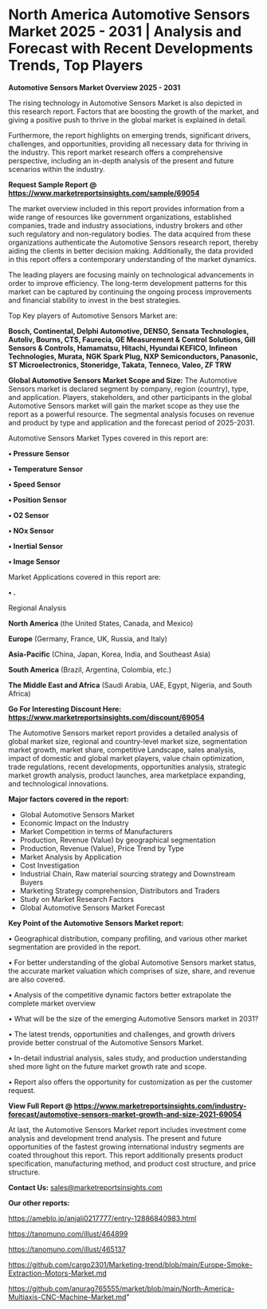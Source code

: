 # North America Automotive Sensors Market 2025 - 2031 | Analysis and Forecast with Recent Developments Trends, Top Players

<Strong> Automotive Sensors Market Overview 2025 - 2031</strong>

The rising technology in Automotive Sensors Market is also depicted in this research report. Factors that are boosting the growth of the market, and giving a positive push to thrive in the global market is explained in detail.

Furthermore, the report highlights on emerging trends, significant drivers, challenges, and opportunities, providing all necessary data for thriving in the industry. This report market research offers a comprehensive perspective, including an in-depth analysis of the present and future scenarios within the industry.

<strong>Request Sample Report @ <a href=https://www.marketreportsinsights.com/sample/69054>https://www.marketreportsinsights.com/sample/69054</a></strong>

The market overview included in this report provides information from a wide range of resources like government organizations, established companies, trade and industry associations, industry brokers and other such regulatory and non-regulatory bodies. The data acquired from these organizations authenticate the Automotive Sensors research report, thereby aiding the clients in better decision making. Additionally, the data provided in this report offers a contemporary understanding of the market dynamics.

The leading players are focusing mainly on technological advancements in order to improve efficiency. The long-term development patterns for this market can be captured by continuing the ongoing process improvements and financial stability to invest in the best strategies.

Top Key players of Automotive Sensors Market are:

<strong>Bosch, Continental, Delphi Automotive, DENSO, Sensata Technologies, Autoliv, Bourns, CTS, Faurecia, GE Measurement & Control Solutions, Gill Sensors & Controls, Hamamatsu, Hitachi, Hyundai KEFICO, Infineon Technologies, Murata, NGK Spark Plug, NXP Semiconductors, Panasonic, ST Microelectronics, Stoneridge, Takata, Tenneco, Valeo, ZF TRW</strong>

<strong><b>Global Automotive Sensors Market Scope and Size:</b></strong>
The Automotive Sensors market is declared segment by company, region (country), type, and application. Players, stakeholders, and other participants in the global Automotive Sensors market will gain the market scope as they use the report as a powerful resource. The segmental analysis focuses on revenue and product by type and application and the forecast period of 2025-2031.

Automotive Sensors Market Types covered in this report are:

<strong>• Pressure Sensor

• Temperature Sensor

• Speed Sensor

• Position Sensor

• O2 Sensor

• NOx Sensor

• Inertial Sensor

• Image Sensor</strong>

Market Applications covered in this report are:

<strong>• .</strong> 

Regional Analysis

<strong>North America</strong> (the United States, Canada, and Mexico)

<strong>Europe</strong> (Germany, France, UK, Russia, and Italy)

<strong>Asia-Pacific</strong> (China, Japan, Korea, India, and Southeast Asia)

<strong>South America</strong> (Brazil, Argentina, Colombia, etc.)

<strong>The Middle East and Africa</strong> (Saudi Arabia, UAE, Egypt, Nigeria, and South Africa)

<strong>Go For Interesting Discount Here: <a href=https://www.marketreportsinsights.com/discount/69054>https://www.marketreportsinsights.com/discount/69054</a></strong>

The Automotive Sensors market report provides a detailed analysis of global market size, regional and country-level market size, segmentation market growth, market share, competitive Landscape, sales analysis, impact of domestic and global market players, value chain optimization, trade regulations, recent developments, opportunities analysis, strategic market growth analysis, product launches, area marketplace expanding, and technological innovations.

<strong><b>Major factors covered in the report:</b></strong>
<ul>
  <li>Global Automotive Sensors Market </li>
  <li>Economic Impact on the Industry</li>
  <li>Market Competition in terms of Manufacturers</li>
  <li>Production, Revenue (Value) by geographical segmentation</li>
  <li>Production, Revenue (Value), Price Trend by Type</li>
  <li>Market Analysis by Application</li>
  <li>Cost Investigation</li>
  <li>Industrial Chain, Raw material sourcing strategy and Downstream Buyers</li>
  <li>Marketing Strategy comprehension, Distributors and Traders</li>
  <li>Study on Market Research Factors</li>
  <li>Global Automotive Sensors Market Forecast</li>
</ul>

<strong><b>Key Point of the Automotive Sensors Market report:</b></strong>

• Geographical distribution, company profiling, and various other market segmentation are provided in the report.

• For better understanding of the global Automotive Sensors market status, the accurate market valuation which comprises of size, share, and revenue are also covered.

• Analysis of the competitive dynamic factors better extrapolate the complete market overview

• What will be the size of the emerging Automotive Sensors market in 2031?

• The latest trends, opportunities and challenges, and growth drivers provide better construal of the Automotive Sensors Market.

• In-detail industrial analysis, sales study, and production understanding shed more light on the future market growth rate and scope.

• Report also offers the opportunity for customization as per the customer request.

<strong><b>View Full Report @ <a href=https://www.marketreportsinsights.com/industry-forecast/automotive-sensors-market-growth-and-size-2021-69054>https://www.marketreportsinsights.com/industry-forecast/automotive-sensors-market-growth-and-size-2021-69054</a></b></strong>


At last, the Automotive Sensors Market report includes investment come analysis and development trend analysis. The present and future opportunities of the fastest growing international industry segments are coated throughout this report. This report additionally presents product specification, manufacturing method, and product cost structure, and price structure.

<strong>Contact Us:</strong>
sales@marketreportsinsights.com

<strong>Our other reports:</strong>

<a href=https://ameblo.jp/anjali0217777/entry-12886840983.html>https://ameblo.jp/anjali0217777/entry-12886840983.html</a>

<a href=https://tanomuno.com/illust/464899>https://tanomuno.com/illust/464899</a>

<a href=https://tanomuno.com/illust/465137>https://tanomuno.com/illust/465137</a>

<a href=https://github.com/cargo2301/Marketing-trend/blob/main/Europe-Smoke-Extraction-Motors-Market.md>https://github.com/cargo2301/Marketing-trend/blob/main/Europe-Smoke-Extraction-Motors-Market.md</a>

<a href=https://github.com/anurag765555/market/blob/main/North-America-Multiaxis-CNC-Machine-Market.md>https://github.com/anurag765555/market/blob/main/North-America-Multiaxis-CNC-Machine-Market.md</a>"
